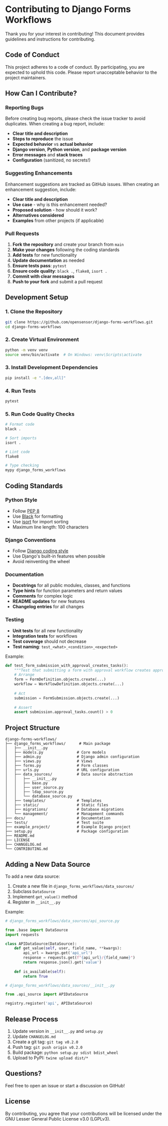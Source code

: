 # Contributing to Django Forms Workflows

Thank you for your interest in contributing! This document provides guidelines and instructions for contributing.

## Code of Conduct

This project adheres to a code of conduct. By participating, you are expected to uphold this code. Please report unacceptable behavior to the project maintainers.

## How Can I Contribute?

### Reporting Bugs

Before creating bug reports, please check the issue tracker to avoid duplicates. When creating a bug report, include:

- **Clear title and description**
- **Steps to reproduce** the issue
- **Expected behavior** vs **actual behavior**
- **Django version**, **Python version**, and **package version**
- **Error messages** and **stack traces**
- **Configuration** (sanitized, no secrets!)

### Suggesting Enhancements

Enhancement suggestions are tracked as GitHub issues. When creating an enhancement suggestion, include:

- **Clear title and description**
- **Use case** - why is this enhancement needed?
- **Proposed solution** - how should it work?
- **Alternatives considered**
- **Examples** from other projects (if applicable)

### Pull Requests

1. **Fork the repository** and create your branch from `main`
2. **Make your changes** following the coding standards
3. **Add tests** for new functionality
4. **Update documentation** as needed
5. **Ensure tests pass**: `pytest`
6. **Ensure code quality**: `black .`, `flake8`, `isort .`
7. **Commit with clear messages**
8. **Push to your fork** and submit a pull request

## Development Setup

### 1. Clone the Repository

```bash
git clone https://github.com/opensensor/django-forms-workflows.git
cd django-forms-workflows
```

### 2. Create Virtual Environment

```bash
python -m venv venv
source venv/bin/activate  # On Windows: venv\Scripts\activate
```

### 3. Install Development Dependencies

```bash
pip install -e ".[dev,all]"
```

### 4. Run Tests

```bash
pytest
```

### 5. Run Code Quality Checks

```bash
# Format code
black .

# Sort imports
isort .

# Lint code
flake8

# Type checking
mypy django_forms_workflows
```

## Coding Standards

### Python Style

- Follow [PEP 8](https://www.python.org/dev/peps/pep-0008/)
- Use [Black](https://black.readthedocs.io/) for formatting
- Use [isort](https://pycqa.github.io/isort/) for import sorting
- Maximum line length: 100 characters

### Django Conventions

- Follow [Django coding style](https://docs.djangoproject.com/en/dev/internals/contributing/writing-code/coding-style/)
- Use Django's built-in features when possible
- Avoid reinventing the wheel

### Documentation

- **Docstrings** for all public modules, classes, and functions
- **Type hints** for function parameters and return values
- **Comments** for complex logic
- **README updates** for new features
- **Changelog entries** for all changes

### Testing

- **Unit tests** for all new functionality
- **Integration tests** for workflows
- **Test coverage** should not decrease
- **Test naming**: `test_<what>_<condition>_<expected>`

Example:
```python
def test_form_submission_with_approval_creates_tasks():
    """Test that submitting a form with approval workflow creates approval tasks."""
    # Arrange
    form = FormDefinition.objects.create(...)
    workflow = WorkflowDefinition.objects.create(...)
    
    # Act
    submission = FormSubmission.objects.create(...)
    
    # Assert
    assert submission.approval_tasks.count() > 0
```

## Project Structure

```
django-forms-workflows/
├── django_forms_workflows/      # Main package
│   ├── __init__.py
│   ├── models.py               # Core models
│   ├── admin.py                # Django admin configuration
│   ├── views.py                # Views
│   ├── forms.py                # Form classes
│   ├── urls.py                 # URL configuration
│   ├── data_sources/           # Data source abstraction
│   │   ├── __init__.py
│   │   ├── base.py
│   │   ├── user_source.py
│   │   ├── ldap_source.py
│   │   └── database_source.py
│   ├── templates/              # Templates
│   ├── static/                 # Static files
│   ├── migrations/             # Database migrations
│   └── management/             # Management commands
├── docs/                       # Documentation
├── tests/                      # Test suite
├── example_project/            # Example Django project
├── setup.py                    # Package configuration
├── README.md
├── LICENSE
├── CHANGELOG.md
└── CONTRIBUTING.md
```

## Adding a New Data Source

To add a new data source:

1. Create a new file in `django_forms_workflows/data_sources/`
2. Subclass `DataSource`
3. Implement `get_value()` method
4. Register in `__init__.py`

Example:

```python
# django_forms_workflows/data_sources/api_source.py

from .base import DataSource
import requests

class APIDataSource(DataSource):
    def get_value(self, user, field_name, **kwargs):
        api_url = kwargs.get('api_url')
        response = requests.get(f"{api_url}/{field_name}")
        return response.json().get('value')
    
    def is_available(self):
        return True
```

```python
# django_forms_workflows/data_sources/__init__.py

from .api_source import APIDataSource

registry.register('api', APIDataSource)
```

## Release Process

1. Update version in `__init__.py` and `setup.py`
2. Update `CHANGELOG.md`
3. Create a git tag: `git tag v0.2.0`
4. Push tag: `git push origin v0.2.0`
5. Build package: `python setup.py sdist bdist_wheel`
6. Upload to PyPI: `twine upload dist/*`

## Questions?

Feel free to open an issue or start a discussion on GitHub!

## License

By contributing, you agree that your contributions will be licensed under the GNU Lesser General Public License v3.0 (LGPLv3).

